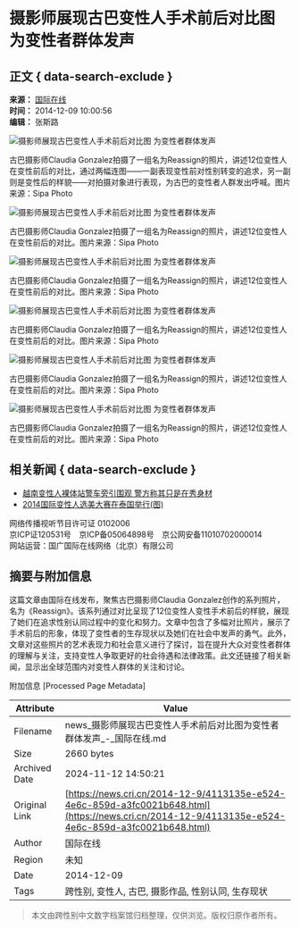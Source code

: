 # 摄影师展现古巴变性人手术前后对比图 为变性者群体发声

## 正文 { data-search-exclude }


**来源：** [国际在线](http://gb.cri.cn)  
**时间：** 2014-12-09 10:00:56  
**编辑：** 张斯路  

![摄影师展现古巴变性人手术前后对比图 为变性者群体发声](https://p2.cri.cn/M00/02/0F/CqgNOlSGWD-AUbsvAAAAAAAAAAA481.980x756.640x494.jpg)

古巴摄影师Claudia Gonzalez拍摄了一组名为Reassign的照片，讲述12位变性人在变性前后的对比，通过两幅连图——一副表现变性前对性别转变的追求，另一副则是变性后的样貌——对拍摄对象进行表现，为古巴的变性者人群发出呼喊。图片来源：Sipa Photo

![摄影师展现古巴变性人手术前后对比图 为变性者群体发声](https://p2.cri.cn/M00/02/0F/CqgNOlSGWECALKwTAAAAAAAAAAA374.980x756.640x494.jpg)

古巴摄影师Claudia Gonzalez拍摄了一组名为Reassign的照片，讲述12位变性人在变性前后的对比。图片来源：Sipa Photo

![摄影师展现古巴变性人手术前后对比图 为变性者群体发声](https://p2.cri.cn/M00/02/0F/CqgNOlSGWEGAYqF-AAAAAAAAAAA713.980x756.640x494.jpg)

古巴摄影师Claudia Gonzalez拍摄了一组名为Reassign的照片，讲述12位变性人在变性前后的对比。图片来源：Sipa Photo

![摄影师展现古巴变性人手术前后对比图 为变性者群体发声](https://p2.cri.cn/M00/02/0F/CqgNOlSGWEKAfRNWAAAAAAAAAAA847.980x756.640x494.jpg)

古巴摄影师Claudia Gonzalez拍摄了一组名为Reassign的照片，讲述12位变性人在变性前后的对比。图片来源：Sipa Photo

![摄影师展现古巴变性人手术前后对比图 为变性者群体发声](https://p2.cri.cn/M00/02/0F/CqgNOlSGWEOAVmjjAAAAAAAAAAA867.980x756.640x494.jpg)

古巴摄影师Claudia Gonzalez拍摄了一组名为Reassign的照片，讲述12位变性人在变性前后的对比。图片来源：Sipa Photo

![摄影师展现古巴变性人手术前后对比图 为变性者群体发声](https://p2.cri.cn/M00/02/0F/CqgNOlSGWESAZUCLAAAAAAAAAAA065.980x756.640x494.jpg)

古巴摄影师Claudia Gonzalez拍摄了一组名为Reassign的照片，讲述12位变性人在变性前后的对比。图片来源：Sipa Photo

## 相关新闻 { data-search-exclude }

- [越南变性人裸体站警车旁引围观 警方称其只是在秀身材](/2014-12-1/d203f01f-0072-496a-93af-a3f4007dc7f2.html)
- [2014国际变性人选美大赛在泰国举行(图)](/2014-11-8/96b2b906-8e82-4799-861f-a3dd0011bca4.html)

网络传播视听节目许可证 0102006  
京ICP证120531号　京ICP备05064898号　京公网安备11010702000014  
网站运营：国广国际在线网络（北京）有限公司

## 摘要与附加信息

<!-- tcd_abstract -->
这篇文章由国际在线发布，聚焦古巴摄影师Claudia Gonzalez创作的系列照片，名为《Reassign》。该系列通过对比呈现了12位变性人变性手术前后的样貌，展现了她们在追求性别认同过程中的变化和努力。文章中包含了多幅对比照片，展示了手术前后的形象，体现了变性者的生存现状以及她们在社会中发声的勇气。此外，文章对这些照片的艺术表现力和社会意义进行了探讨，旨在提升大众对变性者群体的理解与关注，支持变性人争取更好的社会待遇和法律政策。此文还链接了相关新闻，显示出全球范围内对变性人群体的关注和讨论。
<!-- tcd_abstract_end -->

附加信息 [Processed Page Metadata]

| Attribute       | Value                                  |
|-----------------|----------------------------------------|
| Filename        | news_摄影师展现古巴变性人手术前后对比图为变性者群体发声_-_国际在线.md                             |
| Size            | 2660 bytes                           |
| Archived Date   | 2024-11-12 14:50:21                             |
| Original Link   | [https://news.cri.cn/2014-12-9/4113135e-e524-4e6c-859d-a3fc0021b648.html](https://news.cri.cn/2014-12-9/4113135e-e524-4e6c-859d-a3fc0021b648.html)                       |
| Author          | 国际在线                               |
| Region          | 未知                               |
| Date            | 2014-12-09                                 |
| Tags            | 跨性别, 变性人, 古巴, 摄影作品, 性别认同, 生存现状                                 |
>
> 本文由跨性别中文数字档案馆归档整理，仅供浏览。版权归原作者所有。
>